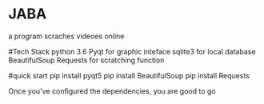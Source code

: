 # JABA
a program scraches videoes online	

#Tech Stack
python 3.6
Pyqt for graphic inteface
sqlite3 for local database
BeautifulSoup Requests for scratching function

#quick start
  pip install pyqt5
  pip install BeautifulSoup
  pip install Requests

  Once you've configured the dependencies, you are good to go
